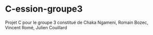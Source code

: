 # C-ession-groupe3
Projet C pour le groupe 3 constitué de Chaka Ngameni, Romain Bozec, Vincent Romé, Julien Couillard
